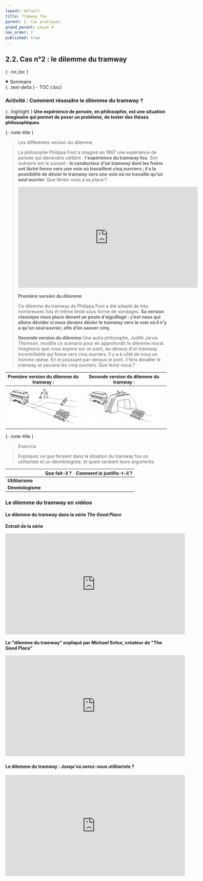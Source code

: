 ```yaml
---
layout: default
title: Tramway fou
parent: 2. Cas pratiques
grand_parent: Leçon 4
nav_order: 2
published: true
---
```


## 2.2. Cas n°2 : le dilemme du tramway
{: .no_toc }

<details open markdown="block">
  <summary>
    Sommaire
  </summary>
  {: .text-delta }
- TOC
{:toc}
</details>


### Activité : Comment résoudre le dilemme du tramway ?

{: .highlight }
**Une expérience de pensée, en philosophie, est une situation imaginaire qui permet de poser un problème, de tester des thèses philosophiques**.

{: .note-title }
> Les différentes version du dilemme
>
>La philosophe Philippa Foot a imaginé en 1967 une expérience de pensée qui deviendra célèbre : **l'expérience du tramway fou**. Son scénario est le suivant : **le conducteur d’un tramway dont les freins ont lâché fonce vers une voie où travaillent cinq ouvriers ; il a la possibilité de dévier le tramway vers une voie où ne travaille qu’un seul ouvrier.** Que feriez-vous à sa place ? 
>
> <iframe width="560" height="315" src="https://www.youtube.com/embed/Ydr-WWpcT70?si=lJMvS5YHb7uIO5ui" title="YouTube video player" frameborder="0" allow="accelerometer; autoplay; clipboard-write; encrypted-media; gyroscope; picture-in-picture; web-share" referrerpolicy="strict-origin-when-cross-origin" allowfullscreen></iframe>
>
> **Première version du dilemme**
>
>Ce dilemme du tramway de Philippa Foot a été adapté de très nombreuses fois et même testé sous forme de sondages. **Sa version classique nous place devant un poste d’aiguillage : c’est nous qui allons décider si nous devons dévier le tramway vers la voie où il n’y a qu’un seul ouvrier, afin d’en sauver cinq**.
>
> **Seconde version du dilemme**
>Une autre philosophe, Judith Jarvis Thomson, modifie ce scénario pour en approfondir le dilemme moral. Imaginons que nous soyons sur un pont, au-dessus d’un tramway incontrôlable qui fonce vers cinq ouvriers. Il y a à côté de nous un homme obèse. En le poussant par-dessus le pont, il fera dérailler le tramway et sauvera les cinq ouvriers. Que ferez-nous ? 

| Première version du dilemme du tramway :   | Seconde version du dilemme du tramway : |
| ---------------------------- | ------------------------ |
| <center><img src="../../assets/img/tramway1.png" style="zoom:60%;" /></center> | <center><img src="../../assets/img/tramway2.png" style="zoom:70%;" /></center>  |

{: .note-title }
> Exercice
>
> Expliquez ce que feraient dans la situation du tramway fou un utilitariste et un déontologiste, et quels seraient leurs arguments.


|                        | **Que fait-il ?** | **Comment le justifie-t-il ?** |
| ---------------------- | ----------------- | --------------------- |
| **Utilitarisme** |           |                |
| **Déontologisme** |               |             |

### Le dilemme du tramway en vidéos


#### Le dilemme du tramway dans la série *The Good Place*

**Extrait de la série**  

<iframe width="560" height="315" src="https://www.youtube.com/embed/DtRhrfhP5b4?si=kjYirX3ot454PBxe" title="YouTube video player" frameborder="0" allow="accelerometer; autoplay; clipboard-write; encrypted-media; gyroscope; picture-in-picture; web-share" referrerpolicy="strict-origin-when-cross-origin" allowfullscreen></iframe>

**Le "dilemme du tramway" expliqué par Michael Schur, créateur de "The Good Place"**  

<iframe width="560" height="315" src="https://www.youtube.com/embed/5U6CG23rbG0?si=55VVtT5L9f087bIh" title="YouTube video player" frameborder="0" allow="accelerometer; autoplay; clipboard-write; encrypted-media; gyroscope; picture-in-picture; web-share" referrerpolicy="strict-origin-when-cross-origin" allowfullscreen></iframe>


#### Le dilemme du tramway : Jusqu'où serez-vous utilitariste ?

<iframe width="560" height="315" src="https://www.youtube.com/embed/AZBDMN5wZ-8?si=YBSBwOoxPAUgA5SL" title="YouTube video player" frameborder="0" allow="accelerometer; autoplay; clipboard-write; encrypted-media; gyroscope; picture-in-picture; web-share" referrerpolicy="strict-origin-when-cross-origin" allowfullscreen></iframe>